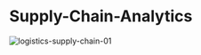 # Supply-Chain-Analytics
![logistics-supply-chain-01](https://github.com/abbas99-hub/Supply-Chain-Analytics/assets/60792939/460d9bdc-a266-41e1-9f10-922871aa5a6a)
